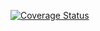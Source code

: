 [![Coverage Status](https://coveralls.io/repos/github/max-arshinov/dr/badge.svg?branch=master)](https://coveralls.io/github/max-arshinov/dr?branch=master)
